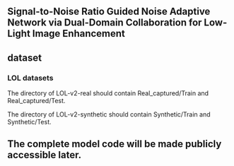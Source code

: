## Signal-to-Noise Ratio Guided Noise Adaptive Network via Dual-Domain Collaboration for Low-Light Image Enhancement

## dataset

### LOL datasets
The directory of LOL-v2-real should contain Real_captured/Train and Real_captured/Test.

The directory of LOL-v2-synthetic should contain Synthetic/Train and Synthetic/Test.


## The complete model code will be made publicly accessible later.
